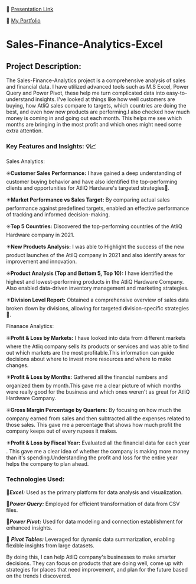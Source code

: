 :large_orange_diamond: [Presentation Link](https://drive.google.com/file/d/1MW0VV5p50IMdoaRDCZiNWkzvU2Rr_14x/view?usp=sharing)

:large_orange_diamond: [My Portfolio](https://sites.google.com/view/bindiyakamal/home?authuser=2)

# Sales-Finance-Analytics-Excel

## **Project Description:**
The Sales-Finance-Analytics project is a comprehensive analysis of sales and financial data. I have  utilized advanced tools such as M.S Excel, Power Query and Power Pivot, these help me turn complicated data into easy-to-understand insights. I've looked at things like how well customers are buying, how AtliQ sales compare to targets, which countries are doing the best, and even how new products are performing.I also checked  how much money is coming in and going out each month. This helps me see which months are bringing in the most profit and which ones might need some extra attention.

### **Key Features and Insights:** 💡:chart_with_upwards_trend:

Sales Analytics:

:eight_spoked_asterisk:**Customer Sales Performance:**  I have gained a deep understanding of customer buying behavior and have also identified the top-performing clients and opportunities for AtliQ Hardware's targeted strategies:dart:.

:eight_pointed_black_star:**Market Performance vs Sales Target:** By comparing actual sales performance against predefined targets, enabled an effective performance of tracking and informed decision-making.

:eight_spoked_asterisk:**Top 5 Countries:** Discovered the top-performing countries of the AtliQ Hardware company in 2021.

:eight_pointed_black_star:**New Products Analysis:** I was able to Highlight the success of the new product launches of the AtilQ company in 2021 and also identify areas for improvement and innovation.

:eight_spoked_asterisk:**Product Analysis (Top and Bottom 5, Top 10):** I have identified the highest and lowest-performing products in the AtliQ Hardware Company. Also enabled data-driven inventory management and marketing strategies.

:eight_pointed_black_star:**Division Level Report:** Obtained a comprehensive overview of sales data broken down by divisions, allowing for targeted division-specific strategies:dart:.

Finanace Analytics:

:eight_spoked_asterisk:**Profit & Loss by Markets:** I have looked into data from different markets where the Atliq company sells its products or services and was able to find out  which markets are the most profitable.This information can guide decisions about where to invest more resources and where to make changes.

:eight_pointed_black_star:**Profit & Loss by Months:** Gathered all the financial numbers and organized them by month.This gave me a clear picture of which months were really good for the business and which ones weren't as great for AtliQ Hardware Company.

:eight_spoked_asterisk:**Gross Margin Percentage by Quarters:** By focusing on how much the company earned from sales and then subtracted all the expenses related to those sales. This gave me a percentage that shows how much profit the company keeps out of every rupees it makes.

:eight_pointed_black_star:**Profit & Loss by Fiscal Year:** Evaluated all the financial data for each year . This gave me a clear idea of whether the company is making more money than it's spending.Understanding the profit and loss for the entire year helps the company to plan ahead.

### **Technologies Used:**


:beginner:***Excel:*** Used as the primary platform for data analysis and visualization.

:beginner:***Power Query:*** Employed for efficient transformation of data from CSV files.

:beginner:***Power Pivot:*** Used for data modeling and connection establishment for enhanced insights.

:beginner: ***Pivot Tables:*** Leveraged for dynamic data summarization, enabling flexible insights from large datasets.

By doing this, I can help AtliQ company's  businesses to make smarter decisions. They can focus on products that are doing well, come up with strategies for places that need improvement, and plan for the future based on the trends I discovered.

